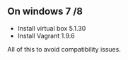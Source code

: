 ## On windows 7 /8 
- Install virtual box 5.1.30
- Install Vagrant 1.9.6

All of this to avoid compatibility issues.
